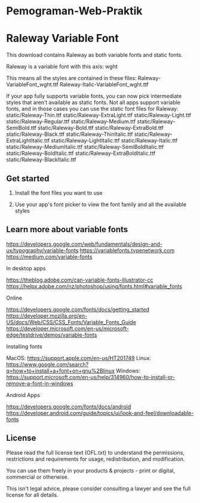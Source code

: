 # Pemograman-Web-Praktik
Raleway Variable Font
=====================

This download contains Raleway as both variable fonts and static fonts.

Raleway is a variable font with this axis:
  wght

This means all the styles are contained in these files:
  Raleway-VariableFont_wght.ttf
  Raleway-Italic-VariableFont_wght.ttf

If your app fully supports variable fonts, you can now pick intermediate styles
that aren’t available as static fonts. Not all apps support variable fonts, and
in those cases you can use the static font files for Raleway:
  static/Raleway-Thin.ttf
  static/Raleway-ExtraLight.ttf
  static/Raleway-Light.ttf
  static/Raleway-Regular.ttf
  static/Raleway-Medium.ttf
  static/Raleway-SemiBold.ttf
  static/Raleway-Bold.ttf
  static/Raleway-ExtraBold.ttf
  static/Raleway-Black.ttf
  static/Raleway-ThinItalic.ttf
  static/Raleway-ExtraLightItalic.ttf
  static/Raleway-LightItalic.ttf
  static/Raleway-Italic.ttf
  static/Raleway-MediumItalic.ttf
  static/Raleway-SemiBoldItalic.ttf
  static/Raleway-BoldItalic.ttf
  static/Raleway-ExtraBoldItalic.ttf
  static/Raleway-BlackItalic.ttf

Get started
-----------

1. Install the font files you want to use

2. Use your app's font picker to view the font family and all the
available styles

Learn more about variable fonts
-------------------------------

  https://developers.google.com/web/fundamentals/design-and-ux/typography/variable-fonts
  https://variablefonts.typenetwork.com
  https://medium.com/variable-fonts

In desktop apps

  https://theblog.adobe.com/can-variable-fonts-illustrator-cc
  https://helpx.adobe.com/nz/photoshop/using/fonts.html#variable_fonts

Online

  https://developers.google.com/fonts/docs/getting_started
  https://developer.mozilla.org/en-US/docs/Web/CSS/CSS_Fonts/Variable_Fonts_Guide
  https://developer.microsoft.com/en-us/microsoft-edge/testdrive/demos/variable-fonts

Installing fonts

  MacOS: https://support.apple.com/en-us/HT201749
  Linux: https://www.google.com/search?q=how+to+install+a+font+on+gnu%2Blinux
  Windows: https://support.microsoft.com/en-us/help/314960/how-to-install-or-remove-a-font-in-windows

Android Apps

  https://developers.google.com/fonts/docs/android
  https://developer.android.com/guide/topics/ui/look-and-feel/downloadable-fonts

License
-------
Please read the full license text (OFL.txt) to understand the permissions,
restrictions and requirements for usage, redistribution, and modification.

You can use them freely in your products & projects - print or digital,
commercial or otherwise.

This isn't legal advice, please consider consulting a lawyer and see the full
license for all details.
